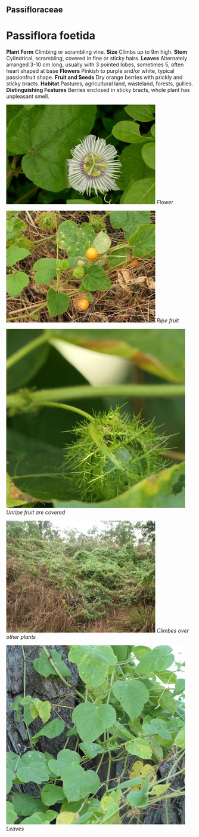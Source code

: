 ## Passifloraceae
# Passiflora foetida
 **Plant Form** Climbing or scrambling vine. **Size** Climbs up to 9m high. **Stem** Cylindrical, scrambling, covered in fine or sticky hairs. **Leaves** Alternately arranged 3-10 cm long, usually with 3 pointed lobes, sometimes 5, often heart shaped at base **Flowers** Pinkish to purple and/or white, typical passionfruit shape. **Fruit and Seeds** Dry orange berries with prickly and sticky bracts. **Habitat** Pastures, agricultural land, wasteland, forests, gullies. **Distinguishing Features** Berries enclosed in sticky bracts, whole plant has unpleasant smell.


![Flower](9378_P6930322.jpg)
 *Flower* 

![Ripe fruit](7680_DSCF0752.jpg)
 *Ripe fruit* 

![Unripe fruit are covered](99026_P1122805.jpg)
 *Unripe fruit are covered* 

![Climbes over other plants](7722_DSCF0985.jpg)
 *Climbes over other plants* 

![Leaves](100330_P1100844.jpg)
 *Leaves* 

